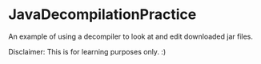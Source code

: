 # JavaDecompilationPractice
An example of using a decompiler to look at and edit downloaded jar files.

Disclaimer: This is for learning purposes only. :)
